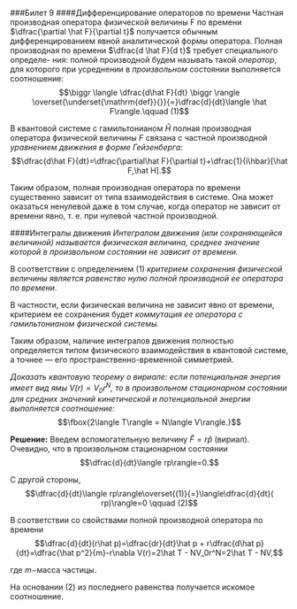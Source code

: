 ###Билет 9
####Дифференцирование операторов  по времени
Частная производная оператора физической величины F по времени $\dfrac{\partial \hat F}{\partial t}$ получается обычным дифференцированием явной аналитической формы оператора.
Полная производная по времени $\dfrac{d \hat F}{d t}$
требует специального определе-
ния: полной производной будем называть такой *оператор*, для которого
при усреднении в *произвольном* состоянии выполняется соотношение:
$$\biggr \langle \dfrac{d\hat F}{dt} \biggr \rangle \overset{\underset{\mathrm{def}}{}}{=}\dfrac{d}{dt}\langle \hat F\rangle.\qquad (1)$$

В квантовой системе с гамильтонианом $\hat H$ полная производная оператора физической величины $F$ связана с частной производной *уравнением движения в форме Гейзенберга:*
$$\dfrac{d\hat F}{dt}=\dfrac{\partial\hat F}{\partial t}+\dfrac{1}{i\hbar}[\hat F,\hat H].$$

Таким образом, полная производная оператора по времени существенно зависит от типа взаимодействия в системе. Она может оказаться ненулевой даже в том случае, когда оператор не зависит от времени явно, т. е. при нулевой частной производной.

####Интегралы движения
*Интегралом движения (или сохраняющейся величиной) называется физическая величина, среднее значение которой в произвольном состоянии не зависит от времени.*

В соответствии с определением (1) *критерием сохранения физической величины является равенство нулю полной производной ее оператора по времени*.

В частности, если физическая величина не зависит явно от времени, критерием ее сохранения будет *коммутация ее оператора с гамильтонианом физической системы.*

Таким образом, наличие интегралов движения полностью определяется типом физического взаимодействия в квантовой системе, а точнее — его пространственно-временной симметрией.

*Доказать квантовую теорему о вириале: если потенциальная энергия имеет вид ямы $V(r) = V_0r^N$, то в произвольном стационарном состоянии для средних значений кинетической и потенциальной энергии выполняется соотношение:*
$$\fbox{2\langle T\rangle = N\langle V\rangle.}$$

**Решение:**
Введем вспомогательную величину $\hat F = r\hat p$ (вириал). Очевидно, что в произвольном стационарном состоянии
$$\dfrac{d}{dt}\langle rp\rangle=0.$$

С другой стороны,
$$\dfrac{d}{dt}\langle rp\rangle\overset{(1)}{=}\langle\dfrac{d}{dt}( rp)\rangle=0 \qquad (2)$$

В соответствии со свойствами полной производной оператора по времени
$$\dfrac{d}{dt}(r\hat p)=\dfrac{dr}{dt}\hat p + r\dfrac{d\hat p}{dt}=\dfrac{\hat p^2}{m}-r\nabla V(r)=2\hat T - NV_0r^N=2\hat T - NV,$$

где $m-$масса частицы.

На основании (2) из последнего равенства получается искомое соотношение.
